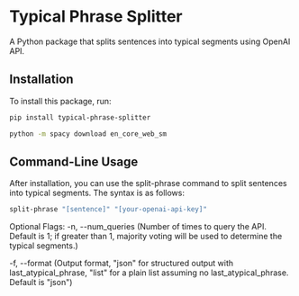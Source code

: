 # Typical Phrase Splitter

A Python package that splits sentences into typical segments using OpenAI API.

## Installation

To install this package, run:

```bash
pip install typical-phrase-splitter

python -m spacy download en_core_web_sm

```

## Command-Line Usage

After installation, you can use the split-phrase command to split sentences into typical segments. The syntax is as follows:

```bash
split-phrase "[sentence]" "[your-openai-api-key]"
```

Optional Flags: 
-n, --num_queries (Number of times to query the API. Default is 1; if greater than 1, majority voting will be used to determine the typical segments.)

-f, --format (Output format, "json" for structured output with last_atypical_phrase, "list" for a plain list assuming no last_atypical_phrase. Default is "json")
